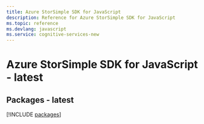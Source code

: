 ```yaml
---
title: Azure StorSimple SDK for JavaScript
description: Reference for Azure StorSimple SDK for JavaScript
ms.topic: reference
ms.devlang: javascript
ms.service: cognitive-services-new
---
```

# Azure StorSimple SDK for JavaScript - latest
## Packages - latest
[!INCLUDE [packages](storsimple-index.md)]
